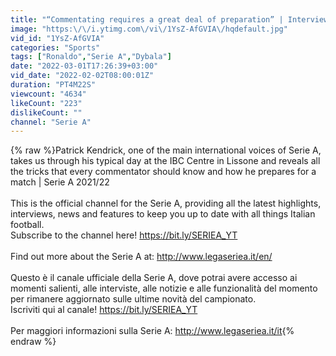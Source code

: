 ```yaml
---
title: "“Commentating requires a great deal of preparation” | Interview | Serie A 2021\/22"
image: "https:\/\/i.ytimg.com\/vi\/1YsZ-AfGVIA\/hqdefault.jpg"
vid_id: "1YsZ-AfGVIA"
categories: "Sports"
tags: ["Ronaldo","Serie A","Dybala"]
date: "2022-03-01T17:26:39+03:00"
vid_date: "2022-02-02T08:00:01Z"
duration: "PT4M22S"
viewcount: "4634"
likeCount: "223"
dislikeCount: ""
channel: "Serie A"
---
```

{% raw %}Patrick Kendrick, one of the main international voices of Serie A, takes us through his typical day at the IBC Centre in Lissone and reveals all the tricks that every commentator should know and how he prepares for a match | Serie A 2021/22<br /><br />This is the official channel for the Serie A, providing all the latest highlights, interviews, news and features to keep you up to date with all things Italian football.<br />Subscribe to the channel here! <a rel="nofollow" target="blank" href="https://bit.ly/SERIEA_YT">https://bit.ly/SERIEA_YT</a><br /> <br />Find out more about the Serie A at: <a rel="nofollow" target="blank" href="http://www.legaseriea.it/en/">http://www.legaseriea.it/en/</a> <br /><br />Questo è il canale ufficiale della Serie A, dove potrai avere accesso ai momenti salienti, alle interviste, alle notizie e alle funzionalità del momento per rimanere aggiornato sulle ultime novità del campionato.<br />Iscriviti qui al canale! <a rel="nofollow" target="blank" href="https://bit.ly/SERIEA_YT">https://bit.ly/SERIEA_YT</a><br /><br />Per maggiori informazioni sulla Serie A: <a rel="nofollow" target="blank" href="http://www.legaseriea.it/it">http://www.legaseriea.it/it</a>{% endraw %}
